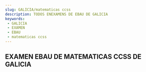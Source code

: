 ```yaml
---
slug: GALICIA/matematicas ccss
description: TODOS ENEXAMENS DE EBAU DE GALICIA
keywords:
 - GALICIA
 - EXAMEN
 - EBAU
 - matematicas ccss
---
```

## EXAMEN EBAU DE MATEMATICAS CCSS DE GALICIA
